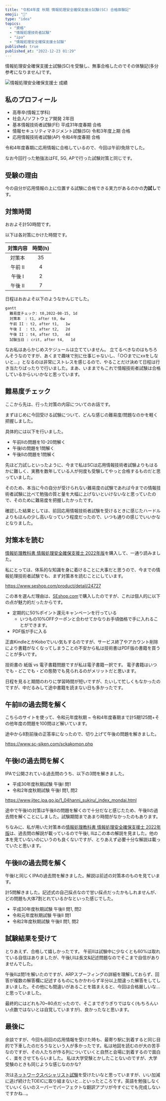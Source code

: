 ```yaml
---
title: "令和4年度 秋期 情報処理安全確保支援士試験(SC) 合格体験記"
emoji: "📝"
type: "idea"
topics:
  - "資格"
  - "情報処理技術者試験"
  - "ipa"
  - "情報処理安全確保支援士試験"
published: true
published_at: "2022-12-23 01:29"
---
```


情報処理安全確保支援士試験(SC)を受験し、無事合格したのでその体験記(多分参考になりません)です。

![情報処理安全確保支援士 成績](https://storage.googleapis.com/zenn-user-upload/1431e586139d-20221222.png)

## 私のプロフィール

- 高専卒(情報工学科)
- 社会人/ソフトウェア開発 2年目
- 基本情報技術者試験(FE) 平成31年度春期 合格
- 情報セキュリティマネジメント試験(SG) 令和3年度上期 合格
- 応用情報技術者試験(AP) 令和4年度春期 合格

令和4年度春期に応用情報に合格しているので、今回は午前I免除でした。

なお今回行った勉強法はFE, SG, APで行った試験対策と同じです。

## 受験の理由

今の自分が応用情報の上に位置する試験に合格できる実力があるのかの**力試し**です。

## 対策時間

おおよそ計50時間です。

以下は各対策にかけた時間です。

| 対策内容 | 時間(h) |
| :------: | :-----: |
|  対策本  |   35    |
| 午前 II  |    4    |
|  午後 I  |    2    |
| 午後 II  |    7    |

日程はおおよそ以下のようなかんじでした。

```mermaid
gantt
  難易度チェック: t0,2022-08-15, 1d
  対策本  : t1, after t0, 6w
  午前 II : t2, after t1,   1w
  午後 I  : t3, after t2,   2d
  午後 II : t4, after t3,   4d
  試験当日 : crit, after t4,   1d
```

なお私はあらかじめスケジュールは立てていません。
立てるべきなのはもちろんそうなのですが、あくまで趣味で別に仕事じゃないし、「○○までにxxをしないと…」となるのは非常にストレスを感じるので、やることだけ決めて日程は行き当たりばったりで行いました。まあ、いままでもこれで情報技術者試験は合格しているからいいかなと思っています。

## 難易度チェック

ここから先は、行った対策の内容についてのお話です。

まずはじめに今回受ける試験について、どんな感じの難易度/問題なのかを軽く把握しました。

具体的には以下を行いました。
- 午前IIの問題を10-20問解く
- 午後Iの問題を1問解く
- 午後IIの問題を1問解く

先ほど力試しといったように、今まで私はSCは応用情報技術者試験よりもはるかに難しく、実務を数年している人が何度も受験してやっと合格するものだと思っていました。

そのため、本当に今の自分が受けられない難易度の試験であれば今までの情報技術者試験に比べて勉強の質と量を大幅に上げないといけないなと思っていたので、そのために難易度を把握したかったです。

確認した結果としては、前回応用情報技術者試験を受けるときに感じたハードルよりもほんの少し高いなっていう程度だったので、いつも通りの感じでいいかなとなりました。

## 対策本を読む

[情報処理教科書 情報処理安全確保支援士 2022年版](https://www.seshop.com/product/detail/24727)を購入して、一通り読みました。

私にとっては、体系的な知識を身に着けることに大事だと思うので、今までの情報処理技術者試験でも、まず対策本を読むことにしています。

https://www.seshop.com/product/detail/24727

この本を選んだ理由は、[SEshop.com](www.seshop.com)で購入したのですが、これは個人的に以下の点が魅力的だったからです。
- 定期的に50%ポイント還元キャンペーンを行っている
	- いつもの10%OFFクーポンと合わせてかなりお手頃価格で手に入れることができます。
- PDF版が手に入る

正直KindleとかKoboでいい気もするのですが、サービス終了やアカウント削除により書籍がなくなってしまうことの不安から私は技術書はPDF版の書籍を買うことが多いです。

技術書の 紙版 vs 電子書籍問題ですが私は電子書籍一択です。
電子書籍はいつでも・どこでも・どの態勢でも見られるのがメリットだと思います。

日程を見ると期間のわりに学習時間が短いですが、たいして忙しくもなかったのですが、中だるみして途中書籍を読まない日も多かったです。

## 午前IIの過去問を解く

こちらのサイトを使って、令和元年度秋期 ~ 令和4年度春期まで計5期125問+その他年度の問題を100問ほど解いています。

途中から8割前後の正答率になったので、切り上げて午後の問題を解きました。

https://www.sc-siken.com/sckakomon.php

## 午後Iの過去問を解く

IPAで公開されている過去問のうち、以下の3問を解きました。

- 平成30年度秋期試験 午後I 問1
- 令和2年度秋期試験 午後I 問1, 問2

https://www.jitec.ipa.go.jp/1_04hanni_sukiru/_index_mondai.html

途中で午後Iの対策は午後IIの問題を解くので十分だなと感じたため、午後IIの過去問を解くことにしました。試験期間まであまり時間がなかったのもあります。
 
ちなみに、私が用いた対策本の[情報処理教科書 情報処理安全確保支援士 2022年版](https://www.seshop.com/product/detail/24727)は、過去問の解説が載っているので午後I, IIはこの本の解説を見ました。他の本を見ていないのにいうのも良くないですが、とりあえず必要十分な解説は載っていたと思います。

## 午後IIの過去問を解く

午後Iと同じくIPAの過去問を解きました。解説は前述の対策本のものを見ています。

計5問解きました。記述式の自己採点なので甘い採点だったかもしれませんが、どの問題も大体7割とれているかなといった感じでした。

- 平成30年度秋期試験 午後II 問1, 問2
- 令和元年度秋期試験 午後II 問1
- 令和2年度秋期試験 午後II 問1, 問2

## 試験結果を受けて

とりあえず、合格して嬉しかったです。
午前IIは試験中に少なくとも60%は取れている自信はありましたが、午後I,IIは長文&記述問題なのでそこまで自信がありませんでした。

午後IIは問1を解いたのですが、ARPスプーフィングの詳細を理解しておらず、回答が複数の解答欄に記述するものにもかかわらず半分以上間違った解答をしてしまいました。その他にも間違いがあることを踏まえると、今回は合格厳しいな…と思っていました。

最終的にはどれも70~80点だったので、そこまでぎりぎりではなく(もちろんいい点数ではないとは自覚していますが)、良かったなと思います。

## 最後に

余談ですが、今回も前回の応用情報を受けた時も、最寄り駅に到着すると同じ目的で下車したのだろうなという人が多かったです。私は地図を読むのが大の苦手なのですが、その人たちが作る列についていくと自然と会場に到着するので面白く、楽をさせてもらいました。
私は大学受験とかしたことないのですが、大学受験のときも同じような感じなのかな?

次は[ネットワークスペシャリスト試験](https://www.jitec.ipa.go.jp/1_11seido/nw.html)を受けたいなと思っていますが、いい加減に逃げ続けたTOEICに取り組まないと…といったところです。英語を勉強しなくていいくらいのスーパーでパーフェクトな翻訳アプリが今すぐにでも完成しないですかね…。